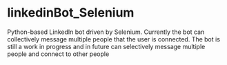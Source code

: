 # linkedinBot_Selenium
Python-based LinkedIn bot driven by Selenium. Currently the bot can collectively message multiple people that the user is connected. 
The bot is still a work in progress and in future can selectively message multiple people and connect to other people
